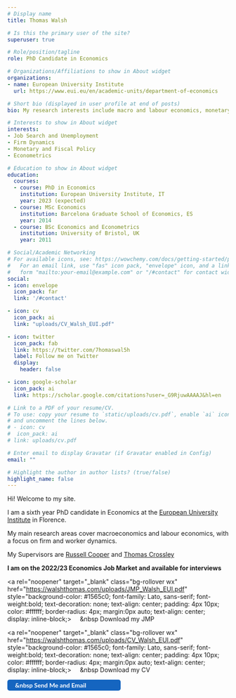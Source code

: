 ```yaml
---
# Display name
title: Thomas Walsh

# Is this the primary user of the site?
superuser: true

# Role/position/tagline
role: PhD Candidate in Economics

# Organizations/Affiliations to show in About widget
organizations:
- name: European University Institute
  url: https://www.eui.eu/en/academic-units/department-of-economics

# Short bio (displayed in user profile at end of posts)
bio: My research interests include macro and labour economics, monetary and fiscal policy, and job search.

# Interests to show in About widget
interests:
- Job Search and Unemployment
- Firm Dynamics
- Monetary and Fiscal Policy
- Econometrics

# Education to show in About widget
education:
  courses:
  - course: PhD in Economics
    institution: European University Institute, IT
    year: 2023 (expected)
  - course: MSc Economics
    institution: Barcelona Graduate School of Economics, ES
    year: 2014
  - course: BSc Economics and Econometrics
    institution: University of Bristol, UK
    year: 2011

# Social/Academic Networking
# For available icons, see: https://wowchemy.com/docs/getting-started/page-builder/#icons
#   For an email link, use "fas" icon pack, "envelope" icon, and a link in the
#   form "mailto:your-email@example.com" or "/#contact" for contact widget.
social:
- icon: envelope
  icon_pack: far
  link: '/#contact'

- icon: cv
  icon_pack: ai
  link: "uploads/CV_Walsh_EUI.pdf"

- icon: twitter
  icon_pack: fab
  link: https://twitter.com/7homaswal5h
  label: Follow me on Twitter
  display:
    header: false

- icon: google-scholar
  icon_pack: ai
  link: https://scholar.google.com/citations?user=_G9RjuwAAAAJ&hl=en

# Link to a PDF of your resume/CV.
# To use: copy your resume to `static/uploads/cv.pdf`, enable `ai` icons in `params.toml`,
# and uncomment the lines below.
# - icon: cv
#  icon_pack: ai
# link: uploads/cv.pdf

# Enter email to display Gravatar (if Gravatar enabled in Config)
email: ""

# Highlight the author in author lists? (true/false)
highlight_name: false
---
```


Hi! Welcome to my site.

I am a sixth year PhD candidate in Economics at the <a href="https://www.eui.eu/en/academic-units/department-of-economics" target="_blank">European University Institute</a>
 in Florence.

My main research areas cover macroeconomics and labour economics, with a focus on firm and worker dynamics.

My Supervisors are <a href="https://sites.google.com/site/coopereconomics/" target="_blank">Russell Cooper</a> and <a href="https://sites.google.com/site/tfcrossley/
" target="_blank">Thomas Crossley</a>

<b>I am on the 2022/23 Economics Job Market and available for interviews</b>

<link rel="stylesheet" href="https://cdnjs.cloudflare.com/ajax/libs/font-awesome/6.2.1/css/all.min.css">

<style>
 .bg-rollover:hover {
background-color: #585f6a !important;
border-color:#1565c0;
color: #ffffff !important;
}

.wx{
width: 250px;}
}


</style>
<a rel="noopener"
   target="_blank"
   class="bg-rollover wx"
   href="https://walshthomas.com/uploads/JMP_Walsh_EUI.pdf"
   style="background-color: #1565c0;
          font-family: Lato, sans-serif;
          font-weight:bold;
          text-decoration: none;
          text-align: center;
          padding: 4px 10px;
          color: #ffffff;
          border-radius: 4px;
          margin:0px auto;
          text-align: center;
          display: inline-block;>
    <span style="mso-text-raise: 0pt;"><i class="far fa-file"></i>&nbsp Download my JMP</span>
</a>

<a rel="noopener"
   target="_blank"
   class="bg-rollover wx"
   href="https://walshthomas.com/uploads/CV_Walsh_EUI.pdf"
   style="background-color: #1565c0;
          font-family: Lato, sans-serif;
          font-weight:bold;
          text-decoration: none;
          text-align: center;
          padding: 4px 10px;
          color: #ffffff;
          border-radius: 4px;
          margin:0px auto;
          text-align: center;
          display: inline-block;>
    <span style="mso-text-raise: 0pt;"><i class="fas fa-arrow-down"></i>&nbsp Download my CV </span>
</a>

<a rel="noopener"
   target="_blank"
   class="bg-rollover wx"
   href="mailto:thomas.walsh@eui.eu"
   style="background-color: #1565c0;
          font-family: Lato, sans-serif;
          font-weight: bold;
          text-decoration: none;
          padding: 4px 4px;
          color: #ffffff;
          border-radius: 5px;
          display: inline-block;
          mso-padding-alt: 0;">
    <span style="mso-text-raise: 0pt;"><i class="far fa-envelope"></i>&nbsp Send Me and Email </span>
</a>
